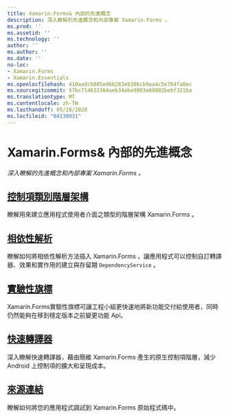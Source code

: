 ```yaml
---
title: Xamarin.Forms& 內部的先進概念
description: 深入瞭解的先進概念和內部專案 Xamarin.Forms 。
ms.prod: ''
ms.assetid: ''
ms.technology: ''
author: ''
ms.author: ''
ms.date: ''
no-loc:
- Xamarin.Forms
- Xamarin.Essentials
ms.openlocfilehash: 410aadcb885ed66283eb306cb9aa4c5e764fa8ec
ms.sourcegitcommit: 57bc714633364aeb34aba9803e88802bebf321ba
ms.translationtype: MT
ms.contentlocale: zh-TW
ms.lasthandoff: 05/28/2020
ms.locfileid: "84139031"
---
```

# <a name="xamarinforms-advanced-concepts--internals"></a>Xamarin.Forms& 內部的先進概念

_深入瞭解的先進概念和內部專案 Xamarin.Forms 。_

## <a name="controls-class-hierarchy"></a>[控制項類別階層架構](class-hierarchy.md)

瞭解用來建立應用程式使用者介面之類型的階層架構 Xamarin.Forms 。

## <a name="dependency-resolution"></a>[相依性解析](dependency-resolution.md)

瞭解如何將相依性解析方法插入 Xamarin.Forms ，讓應用程式可以控制自訂轉譯器、效果和實作用的建立與存留期 `DependencyService` 。

## <a name="experimental-flags"></a>[實驗性旗標](experimental-flags.md)

Xamarin.Forms實驗性旗標可讓工程小組更快速地將新功能交付給使用者，同時仍然能夠在移到穩定版本之前變更功能 Api。

## <a name="fast-renderers"></a>[快速轉譯器](fast-renderers.md)

深入瞭解快速轉譯器，藉由簡維 Xamarin.Forms 產生的原生控制項階層，減少 Android 上控制項的擴大和呈現成本。

## <a name="source-link"></a>[來源連結](sourcelink.md)

瞭解如何將您的應用程式調試到 Xamarin.Forms 原始程式碼中。
